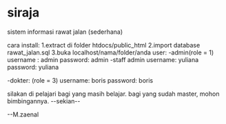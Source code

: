 siraja
======

sistem informasi rawat jalan (sederhana)

cara install:
1.extract di folder htdocs/public_html
2.import database rawat_jalan.sql
3.buka localhost/nama/folder/anda
user:
-admin(role = 1)
username : admin 
password: admin
-staff admin
username: yuliana
password: yuliana

-dokter: (role = 3)
username: boris
password: boris

silakan di pelajari bagi yang masih belajar.
bagi yang sudah master, mohon bimbingannya.
--sekian--

--M.zaenal

